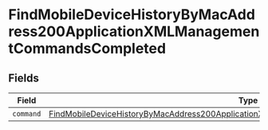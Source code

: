 # FindMobileDeviceHistoryByMacAddress200ApplicationXMLManagementCommandsCompleted


## Fields

| Field                                                                                                                                                                                                       | Type                                                                                                                                                                                                        | Required                                                                                                                                                                                                    | Description                                                                                                                                                                                                 |
| ----------------------------------------------------------------------------------------------------------------------------------------------------------------------------------------------------------- | ----------------------------------------------------------------------------------------------------------------------------------------------------------------------------------------------------------- | ----------------------------------------------------------------------------------------------------------------------------------------------------------------------------------------------------------- | ----------------------------------------------------------------------------------------------------------------------------------------------------------------------------------------------------------- |
| `command`                                                                                                                                                                                                   | [FindMobileDeviceHistoryByMacAddress200ApplicationXMLManagementCommandsCompletedCommand](../../models/operations/findmobiledevicehistorybymacaddress200applicationxmlmanagementcommandscompletedcommand.md) | :heavy_minus_sign:                                                                                                                                                                                          | N/A                                                                                                                                                                                                         |